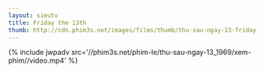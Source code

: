 ```yaml
---
layout: sieutv
title: Friday the 13th
thumb: http://cdn.phim3s.net/images/films/thumb/thu-sau-ngay-13-friday-the-13th-2009.jpg
---
```

{% include jwpadv src='//phim3s.net/phim-le/thu-sau-ngay-13_1969/xem-phim//video.mp4' %}